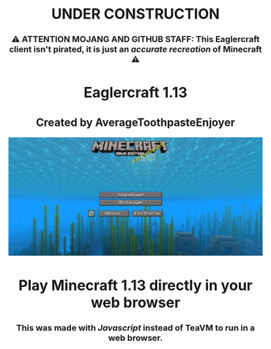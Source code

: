 <div align='center'>

# UNDER CONSTRUCTION

### ⚠ ATTENTION MOJANG AND GITHUB STAFF: This Eaglercraft client **isn't pirated**, it is just an *accurate recreation* of Minecraft ⚠

# Eaglercraft 1.13

## Created by AverageToothpasteEnjoyer

<img src="preview.png" alt="Preview Photo Not Found"/>

# Play Minecraft 1.13 directly in your web browser

### This was made with *Javascript* instead of TeaVM to run in a web browser.